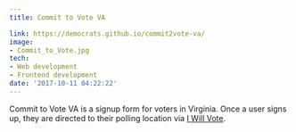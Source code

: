 ```yaml
---
title: Commit to Vote VA

link: https://democrats.github.io/commit2vote-va/
image:
- Commit_to_Vote.jpg
tech:
- Web development
- Frontend development
date: '2017-10-11 04:22:22'
---
```


Commit to Vote VA  is a signup form for voters in Virginia. Once a user signs up, they are directed to their polling location via [I Will Vote](https://iwillvote.com).
